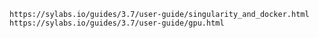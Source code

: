     https://sylabs.io/guides/3.7/user-guide/singularity_and_docker.html
    https://sylabs.io/guides/3.7/user-guide/gpu.html
